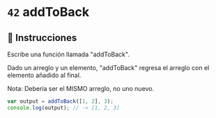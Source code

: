 # `42` addToBack

## 📝 Instrucciones

Escribe una función llamada "addToBack".

Dado un arreglo y un elemento, "addToBack" regresa el arreglo con el elemento añadido al final.

Nota: Debería ser el MISMO arreglo, no uno nuevo.

```Javascript
var output = addToBack([1, 2], 3);
console.log(output); // -> [1, 2, 3]
```